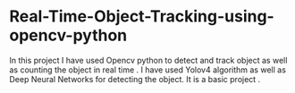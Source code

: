 # Real-Time-Object-Tracking-using-opencv-python
In this project I have used Opencv python to detect and track object as well as counting the object in real time . I have used Yolov4 algorithm as well as Deep Neural Networks for detecting the object. It is a basic project .
